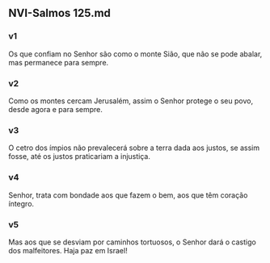 ## NVI-Salmos 125.md
### v1
 Os que confiam no Senhor são como o monte Sião, que não se pode abalar, mas permanece para sempre.
### v2
 Como os montes cercam Jerusalém, assim o Senhor protege o seu povo, desde agora e para sempre.
### v3
 O cetro dos ímpios não prevalecerá sobre a terra dada aos justos, se assim fosse, até os justos praticariam a injustiça.  
### v4
 Senhor, trata com bondade aos que fazem o bem, aos que têm coração íntegro.
### v5
 Mas aos que se desviam por caminhos tortuosos, o Senhor dará o castigo dos malfeitores. Haja paz em Israel!
